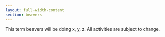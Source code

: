 ```yaml
---
layout: full-width-content
section: beavers
---
```


This term beavers will be doing x, y, z. All activities are subject to change.

